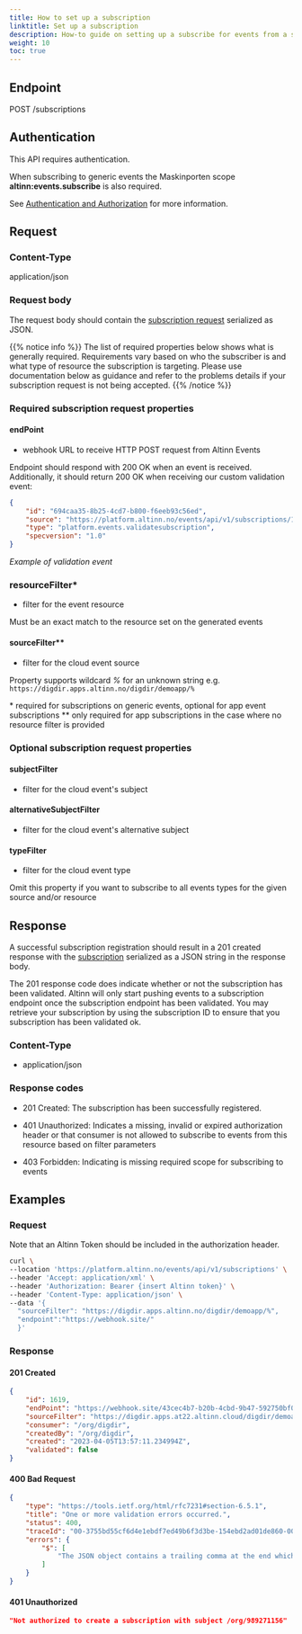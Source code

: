 ```yaml
---
title: How to set up a subscription
linktitle: Set up a subscription
description: How-to guide on setting up a subscribe for events from a specific resource
weight: 10
toc: true
---
```



## Endpoint

POST /subscriptions

## Authentication

This API requires authentication.

When subscribing to generic events the Maskinporten scope __altinn:events.subscribe__ is also required.

See [Authentication and Authorization](../../../api/#authentication--authorization) for more information.


## Request

### Content-Type
application/json

### Request body
The request body should contain the
[subscription request](https://raw.githubusercontent.com/Altinn/altinn-events/main/src/Events/Models/SubscriptionRequestModel.cs)
serialized as JSON.

{{% notice info %}}
The list of required properties below shows what is generally required.
Requirements vary based on who the subscriber is and what type of resource
the subscription is targeting. Please use documentation below as guidance and refer to the problems details
if your subscription request is not being accepted.
{{% /notice %}}

### Required subscription request properties

#### endPoint
- webhook URL to receive HTTP POST request from Altinn Events

Endpoint should respond with 200 OK when an event is received. 
Additionally, it should return 200 OK when receiving our custom validation event:


```json
{
    "id": "694caa35-8b25-4cd7-b800-f6eeb93c56ed",
    "source": "https://platform.altinn.no/events/api/v1/subscriptions/1234",
    "type": "platform.events.validatesubscription",
    "specversion": "1.0"
}
```
_Example of validation event_

### resourceFilter*
- filter for the event resource

Must be an exact match to the resource set on the generated events
#### sourceFilter**
- filter for the cloud event source

Property supports wildcard _%_ for an unknown string e.g. `https://digdir.apps.altinn.no/digdir/demoapp/%`

\* required for subscriptions on generic events, optional for app event subscriptions
\** only required for app subscriptions in the case where no resource filter is provided 

### Optional subscription request properties

#### subjectFilter
- filter for the cloud event's subject

#### alternativeSubjectFilter
- filter for the cloud event's alternative subject

#### typeFilter
- filter for the cloud event type

Omit this property if you want to subscribe to all events types for the given source and/or resource

## Response

A successful subscription registration should result in a 201 created response with the
[subscription](https://raw.githubusercontent.com/Altinn/altinn-events/main/src/Events/Models/Subscription.cs)
serialized as a JSON string in the response body.

The 201 response code does indicate whether or not the subscription has been validated.
Altinn will only start pushing events to a subscription endpoint once the subscription endpoint has been validated.
You may retrieve your subscription by using the subscription ID to ensure that you subscription has been validated ok.


### Content-Type
- application/json

### Response codes
- 201 Created: The subscription has been successfully registered.



- 401 Unauthorized: Indicates a missing, invalid or expired authorization header or that consumer is not allowed
  to subscribe to events from this resource based on filter parameters
- 403 Forbidden: Indicating is missing required scope for subscribing to events

## Examples

### Request

Note that an Altinn Token should be included in the authorization header.

```bash
curl \
--location 'https://platform.altinn.no/events/api/v1/subscriptions' \
--header 'Accept: application/xml' \
--header 'Authorization: Bearer {insert Altinn token}' \
--header 'Content-Type: application/json' \
--data '{
  "sourceFilter": "https://digdir.apps.altinn.no/digdir/demoapp/%",
  "endpoint":"https://webhook.site/"
  }'
```

### Response

#### 201 Created
```json
{
    "id": 1619,
    "endPoint": "https://webhook.site/43cec4b7-b20b-4cbd-9b47-592750bf06d1",
    "sourceFilter": "https://digdir.apps.at22.altinn.cloud/digdir/demoapp/%25",
    "consumer": "/org/digdir",
    "createdBy": "/org/digdir",
    "created": "2023-04-05T13:57:11.234994Z",
    "validated": false
}
```

#### 400 Bad Request
```json
{
    "type": "https://tools.ietf.org/html/rfc7231#section-6.5.1",
    "title": "One or more validation errors occurred.",
    "status": 400,
    "traceId": "00-3755bd55cf6d4e1ebdf7ed49b6f3d3be-154ebd2ad01de860-00",
    "errors": {
        "$": [
            "The JSON object contains a trailing comma at the end which is not supported in this mode. Change the reader options. Path: $ | LineNumber: 2 | BytePositionInLine: 2."
        ]
    }
}
```

#### 401 Unauthorized
```json
"Not authorized to create a subscription with subject /org/989271156"
```